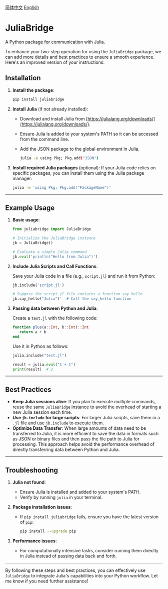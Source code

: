 [简体中文](https://github.com/barkure/JuliaBridge/blob/main/README_zh_cn.md) [English](https://github.com/barkure/JuliaBridge/blob/main/README.md)

# JuliaBridge
A Python package for communication with Julia.

To enhance your two-step operation for using the `JuliaBridge` package, we can add more details and best practices to ensure a smooth experience. Here's an improved version of your instructions:

## Installation
1. **Install the package**:
   ```bash
   pip install juliabridge
   ```

2. **Install Julia** (if not already installed):
   - Download and install Julia from [https://julialang.org/downloads/](https://julialang.org/downloads/).
   - Ensure Julia is added to your system's PATH so it can be accessed from the command line.
   - Add the JSON package to the global environment in Julia.
   
      ```bash
      julia -e using Pkg; Pkg.add("JSON")
      ```

3. **Install required Julia packages** (optional):
   If your Julia code relies on specific packages, you can install them using the Julia package manager:
   ```bash
   julia -e 'using Pkg; Pkg.add("PackageName")'
   ```

---

## Example Usage
1. **Basic usage**:
   ```python
   from juliabridge import JuliaBridge

   # Initialize the JuliaBridge instance
   jb = JuliaBridge()

   # Evaluate a simple Julia command
   jb.eval('println("Hello from Julia")')
   ```

2. **Include Julia Scripts and Call Functions**:

   Save your Julia code in a file (e.g., `script.jl`) and run it from Python:
   ```python
   jb.include('script.jl')

   # Suppose the script.jl file contains a function say_hello
   jb.say_hello("Julia")'  # Call the say_hello function
   ```

3. **Passing data between Python and Julia**:

   Create a `test.jl` with the following code:
   ```julia
   function plus(a::Int, b::Int)::Int
      return a + b
   end
   ```

   Use it in Python as follows:
   ```python
   julia.include("test.jl")

   result = julia.eval("1 + 1")
   print(result)  # 2
   ```

---

## Best Practices
- **Keep Julia sessions alive**: If you plan to execute multiple commands, reuse the same `JuliaBridge` instance to avoid the overhead of starting a new Julia session each time.
- **Use `jb.include` for large scripts**: For larger Julia scripts, save them in a `.jl` file and use `jb.include` to execute them.
- **Optimize Data Transfer**: When large amounts of data need to be transferred to Julia, it is more efficient to save the data in formats such as JSON or binary files and then pass the file path to Julia for processing. This approach helps avoid the performance overhead of directly transferring data between Python and Julia.

---

## Troubleshooting
1. **Julia not found**:
   - Ensure Julia is installed and added to your system's PATH.
   - Verify by running `julia` in your terminal.

2. **Package installation issues**:
   - If `pip install juliabridge` fails, ensure you have the latest version of `pip`:
     ```bash
     pip install --upgrade pip
     ```

3. **Performance issues**:
   - For computationally intensive tasks, consider running them directly in Julia instead of passing data back and forth.

---

By following these steps and best practices, you can effectively use `JuliaBridge` to integrate Julia's capabilities into your Python workflow. Let me know if you need further assistance!